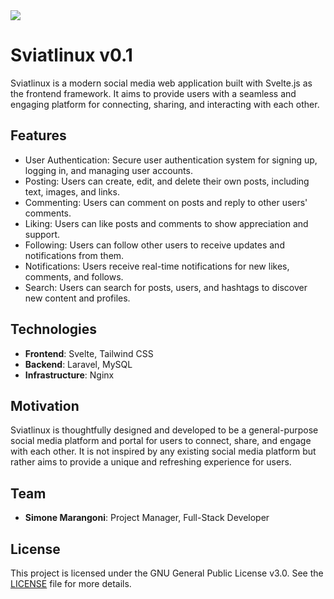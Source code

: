 <img src="https://fiatlinux.it/banner/25" />

# Sviatlinux v0.1

Sviatlinux is a modern social media web application built with Svelte.js as the frontend framework. It aims to provide users with a seamless and engaging platform for connecting, sharing, and interacting with each other.

## Features

- User Authentication: Secure user authentication system for signing up, logging in, and managing user accounts.
- Posting: Users can create, edit, and delete their own posts, including text, images, and links.
- Commenting: Users can comment on posts and reply to other users' comments.
- Liking: Users can like posts and comments to show appreciation and support.
- Following: Users can follow other users to receive updates and notifications from them.
- Notifications: Users receive real-time notifications for new likes, comments, and follows.
- Search: Users can search for posts, users, and hashtags to discover new content and profiles.

## Technologies

- **Frontend**: Svelte, Tailwind CSS
- **Backend**: Laravel, MySQL
- **Infrastructure**: Nginx

## Motivation

Sviatlinux is thoughtfully designed and developed to be a general-purpose social media platform and portal for users to connect, share, and engage with each other. It is not inspired by any existing social media platform but rather aims to provide a unique and refreshing experience for users.

## Team

- **Simone Marangoni**: Project Manager, Full-Stack Developer

## License

This project is licensed under the GNU General Public License v3.0. See the [LICENSE](LICENSE) file for more details.
